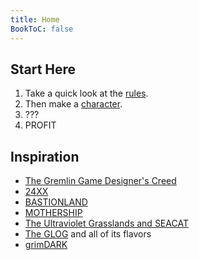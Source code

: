 ```yaml
---
title: Home
BookToC: false
---
```

## Start Here
1. Take a quick look at the [rules](/unpatched/rules).
2. Then make a [character](/unpatched/characters).
3. ???
4. PROFIT

## Inspiration
- [The Gremlin Game Designer's Creed](https://www.tumblr.com/indierpgnewsletter/726538296789991424/okay-im-going-to-think-outloud-about-this)
- [24XX](https://jasontocci.itch.io/24xx)
- [BASTIONLAND](https://www.bastionland.com/)
- [MOTHERSHIP](https://www.tuesdayknightgames.com/mothership)
- [The Ultraviolet Grasslands and SEACAT](https://www.exaltedfuneral.com/products/uvg-2e?_pos=5&_sid=e3c61a4e7&_ss=r)
- [The GLOG](https://goblinpunch.blogspot.com/2016/05/the-glog.html) and all of its flavors
- [grimDARK](https://www.drivethrurpg.com/product/319340/grimDARK-So-Basic-A-Nobleman-Can-Do-It-Edition)